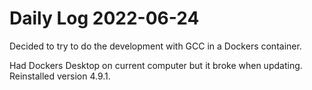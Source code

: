 # Daily Log 2022-06-24

Decided to try to do the development with GCC in a Dockers container.

Had Dockers Desktop on current computer but it broke when updating. Reinstalled version 4.9.1.
